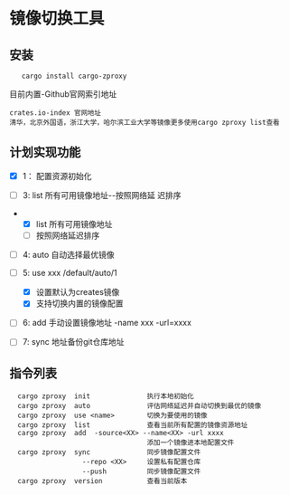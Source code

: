 # 镜像切换工具 

## 安装

```shell
   cargo install cargo-zproxy
```


目前内置-Github官网索引地址

```
crates.io-index 官网地址
清华，北京外国语，浙江大学，哈尔滨工业大学等镜像更多使用cargo zproxy list查看
```

## 计划实现功能

- [x] 1： 配置资源初始化

- [ ]    3:   list 所有可用镜像地址--按照网络延
  迟排序
  
 - - [x] list 所有可用镜像地址
   - [ ] 按照网络延迟排序

- [ ] 4:   auto 自动选择最优镜像

- [ ] 5:   use xxx /default/auto/1

    - [x] 设置默认为creates镜像
    - [x] 支持切换内置的镜像配置

- [ ] 6:   add  手动设置镜像地址
        -name  xxx  -url=xxxx

- [ ] 7:   sync 地址备份git仓库地址

    

## 指令列表
```shell
  cargo zproxy  init              执行本地初始化
  cargo zproxy  auto              评估网络延迟并自动切换到最优的镜像
  cargo zproxy  use <name>        切换为要使用的镜像
  cargo zproxy  list              查看当前所有配置的镜像资源地址
  cargo zproxy  add  -source<XX> --name<XX> -url xxxx
                                  添加一个镜像进本地配置文件
  cargo zproxy  sync              同步镜像配置文件
                  --repo <XX>     设置私有配置仓库
                  --push          同步镜像配置文件
  cargo zproxy  version           查看当前版本
```
